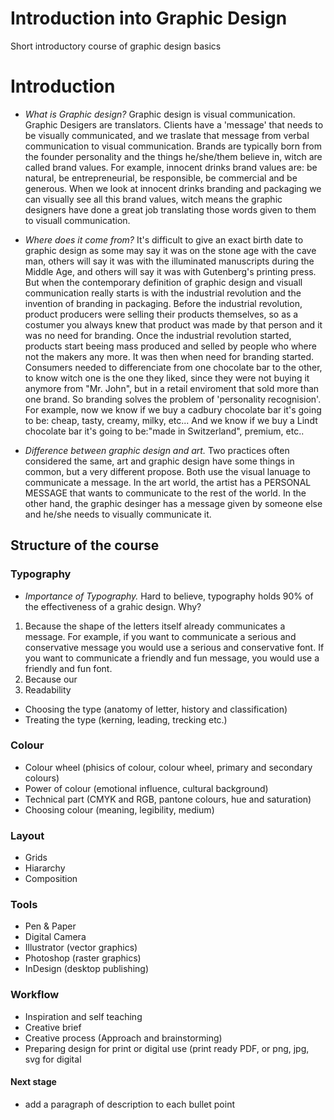 Introduction into Graphic Design
================================

Short introductory course of graphic design basics


# Introduction
- *What is Graphic design?* Graphic design is visual communication. Graphic Desigers are translators. Clients have a 'message' that needs to be visually communicated, and we traslate that message from verbal communication to visual communication. Brands are typically born from the founder personality and the things he/she/them believe in, witch are called brand values. For example, innocent drinks brand values are: be natural, be entrepreneurial, be responsible, be commercial and be generous. When we look at innocent drinks branding and packaging we can visually see all this brand values, witch means the graphic designers have done a great job translating those words given to them to visuall communication. 

- *Where does it come from?* It's difficult to give an exact birth date to graphic design as some may say it was on the stone age with the cave man, others will say it was with the illuminated manuscripts during the Middle Age, and others will say it was with Gutenberg's printing press. But when the contemporary definition of graphic design and visuall communication really starts is with the industrial revolution and the invention of branding in packaging. Before the industrial revolution, product producers were selling their products themselves, so as a costumer you always knew that product was made by that person and it was no need for branding. Once the industrial revolution started, products start beeing mass produced and selled by people who where not the makers any more. It was then when need for branding started. Consumers needed to differenciate from one chocolate bar to the other, to know witch one is the one they liked, since they were not buying it anymore from "Mr. John", but in a retail enviroment that sold more than one brand. So branding solves the problem of 'personality recognision'. For example, now we know if we buy a cadbury chocolate bar it's going to be: cheap, tasty, creamy, milky, etc... And we know if we buy a Lindt chocolate bar it's going to be:"made in Switzerland", premium, etc.. 

- *Difference between graphic design and art.* Two practices often considered the same, art and graphic design have some things in common, but a very different propose. Both use the visual lanuage to communicate a message. In the art world, the artist has a PERSONAL MESSAGE that wants to communicate to the rest of the world. In the other hand, the graphic desinger has a message given by someone else and he/she needs to visually communicate it. 

## Structure of the course

### Typography 

- *Importance of Typography.* Hard to believe, typography holds 90% of the effectiveness of a grahic design. Why? 
1. Because the shape of the letters itself already communicates a message. For example, if you want to communicate a serious and conservative message you would use a serious and conservative font. If you want to communicate a friendly and fun message, you would use a friendly and fun font. 
2. Because our 
3. Readability  

- Choosing the type (anatomy of letter, history and classification)
- Treating the type (kerning, leading, trecking etc.)

### Colour

- Colour wheel (phisics of colour, colour wheel, primary and secondary colours)
- Power of colour (emotional influence, cultural background)
- Technical part (CMYK and RGB, pantone colours, hue and saturation)
- Choosing colour (meaning, legibility, medium)

### Layout

- Grids
- Hiararchy 
- Composition

### Tools 

- Pen & Paper
- Digital Camera
- Illustrator (vector graphics)
- Photoshop (raster graphics)
- InDesign (desktop publishing)

### Workflow

- Inspiration and self teaching
- Creative brief 
- Creative process (Approach and brainstorming)
- Preparing design for print or digital use (print ready PDF, or png, jpg, svg for digital



#### Next stage
- add a paragraph of description to each bullet point





